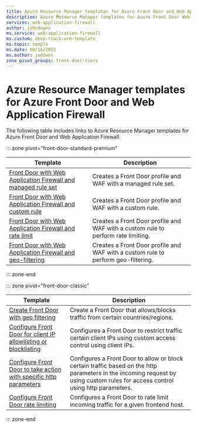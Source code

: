 ```yaml
---
title: Azure Resource Manager templates for Azure Front Door and Web Application Firewall
description: Azure Resource Manager templates for Azure Front Door Web Application Firewall
services: web-application-firewall
author: johndowns
ms.service: web-application-firewall
ms.custom: devx-track-arm-template
ms.topic: sample
ms.date: 08/16/2022
ms.author: jodowns
zone_pivot_groups: front-door-tiers
---
```

# Azure Resource Manager templates for Azure Front Door and Web Application Firewall

The following table includes links to Azure Resource Manager templates for Azure Front Door and Web Application Firewall.

::: zone pivot="front-door-standard-premium"

| Template | Description |
| -------- | ----------- |
| [Front Door with Web Application Firewall and managed rule set](https://github.com/Azure/azure-quickstart-templates/tree/master/quickstarts/microsoft.cdn/front-door-premium-waf-managed/) | Creates a Front Door profile and WAF with a managed rule set.  |
| [Front Door with Web Application Firewall and custom rule](https://github.com/Azure/azure-quickstart-templates/tree/master/quickstarts/microsoft.cdn/front-door-standard-premium-waf-custom/) | Creates a Front Door profile and WAF with a custom rule.  |
| [Front Door with Web Application Firewall and rate limit](https://github.com/Azure/azure-quickstart-templates/tree/master/quickstarts/microsoft.cdn/front-door-standard-premium-rate-limit/) | Creates a Front Door profile and WAF with a custom rule to perform rate limiting.  |
| [Front Door with Web Application Firewall and geo-filtering](https://github.com/Azure/azure-quickstart-templates/tree/master/quickstarts/microsoft.cdn/front-door-standard-premium-geo-filtering/) | Creates a Front Door profile and WAF with a custom rule to perform geo-filtering.  |

::: zone-end

::: zone pivot="front-door-classic"

| Template | Description |
| ---| ---|
| [Create Front Door with geo filtering](https://github.com/Azure/azure-quickstart-templates/tree/master/quickstarts/microsoft.network/front-door-geo-filtering)| Create a Front Door that allows/blocks traffic from certain countries/regions. |
| [Configure Front Door for client IP allowlisting or blocklisting](https://github.com/Azure/azure-quickstart-templates/tree/master/quickstarts/microsoft.network/front-door-waf-clientip)| Configures a Front Door to restrict traffic certain client IPs using custom access control using client IPs. |
| [Configure Front Door to take action with specific http parameters](https://github.com/Azure/azure-quickstart-templates/tree/master/quickstarts/microsoft.network/front-door-waf-http-params)| Configures a Front Door to allow or block certain traffic based on the http parameters in the incoming request by using custom rules for access control using http parameters. |
| [Configure Front Door rate limiting](https://github.com/Azure/azure-quickstart-templates/tree/master/quickstarts/microsoft.network/front-door-rate-limiting)| Configures a Front Door to rate limit incoming traffic for a given frontend host. |

::: zone-end

